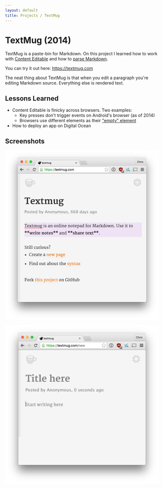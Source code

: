 ```yaml
---
layout: default
title: Projects / TextMug
---
```


# TextMug (2014)

TextMug is a paste-bin for Markdown. On this project I learned how to work with [Content Editable](https://developer.mozilla.org/en-US/docs/Web/Guide/HTML/Content_Editable) and how to [parse Markdown](https://github.com/csytan/textmug/blob/master/static/main.js#L489).

You can try it out here: <https://textmug.com>

The neat thing about TextMug is that when you edit a paragraph you're editing Markdown source. Everything else is rendered text.

## Lessons Learned

- Content Editable is finicky across browsers. Two examples:
    - Key presses don't trigger events on Android's browser (as of 2014)
    - Browsers use different elements as their ["empty" element](https://stackoverflow.com/questions/7224443/force-browser-to-insert-p-tag-when-pressing-enter-in-a-designmode-iframe)
- How to deploy an app on Digital Ocean

## Screenshots

![](/images/projects_textmug1.png)

![](/images/projects_textmug2.png)

